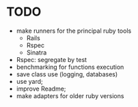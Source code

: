 # TODO

- make runners for the principal ruby tools
   - Rails
   - Rspec
   - Sinatra
- Rspec: segregate by test
- benchmarking for functions execution
- save class use (logging, databases)
- use yard;
- improve Readme;
- make adapters for older ruby versions
